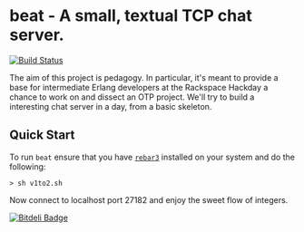 # beat - A small, textual TCP chat server.

[![Build Status](https://travis-ci.org/blt/beat.png)](https://travis-ci.org/blt/beat)

The aim of this project is pedagogy. In particular, it's meant to provide a base
for intermediate Erlang developers at the Rackspace Hackday a chance to work on
and dissect an OTP project. We'll try to build a interesting chat server in a
day, from a basic skeleton.

## Quick Start

To run `beat` ensure that you have [`rebar3`](https://github.com/rebar/rebar3)
installed on your system and do the following:

```
> sh v1to2.sh
```
Now connect to localhost port 27182 and enjoy the sweet flow of integers.


[![Bitdeli Badge](https://d2weczhvl823v0.cloudfront.net/blt/beat/trend.png)](https://bitdeli.com/free "Bitdeli Badge")
